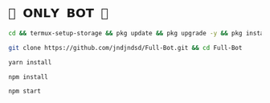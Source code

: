 # `🤖 𝗢𝗡𝗟𝗬 𝗕𝗢𝗧 🤖` 
 
```bash
cd && termux-setup-storage && pkg update && pkg upgrade -y && pkg install -y git nodejs ffmpeg imagemagick && pkg install yarn
```

```bash
git clone https://github.com/jndjndsd/Full-Bot.git && cd Full-Bot
```

```bash
yarn install
```

```bash
npm install
```


```bash
npm start
```

 
